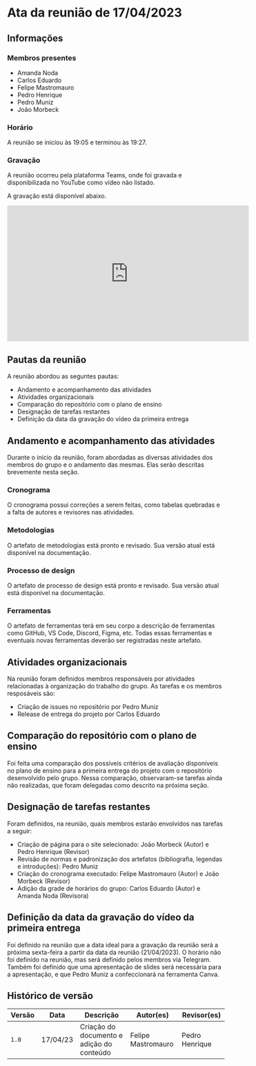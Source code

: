 # Ata da reunião de 17/04/2023

## Informações 

### Membros presentes

- Amanda Noda
- Carlos Eduardo 
- Felipe Mastromauro
- Pedro Henrique
- Pedro Muniz
- João Morbeck

### Horário

A reunião se iniciou às 19:05 e terminou às 19:27.

### Gravação

A reunião ocorreu pela plataforma Teams, onde foi gravada e disponibilizada no YouTube como vídeo não listado.

A gravação está disponível abaixo.

<iframe width="560" height="315" src="https://www.youtube.com/embed/LqY-QwU9L-s" title="YouTube video player" frameborder="0" allow="accelerometer; autoplay; clipboard-write; encrypted-media; gyroscope; picture-in-picture; web-share" allowfullscreen></iframe>

## Pautas da reunião

A reunião abordou as seguntes pautas:

- Andamento e acompanhamento das atividades
- Atividades organizacionais
- Comparação do repositório com o plano de ensino
- Designação de tarefas restantes
- Definição da data da gravação do vídeo da primeira entrega

## Andamento e acompanhamento das atividades

Durante o início da reunião, foram abordadas as diversas atividades dos membros do grupo e o andamento das mesmas. Elas serão descritas brevemente nesta seção.

### Cronograma

O cronograma possui correções a serem feitas, como tabelas quebradas e a falta de autores e revisores nas atividades.

### Metodologias

O artefato de metodologias está pronto e revisado. Sua versão atual está disponível na documentação.

### Processo de design

O artefato de processo de design está pronto e revisado. Sua versão atual está disponível na documentação.

### Ferramentas

O artefato de ferramentas terá em seu corpo a descrição de ferramentas como GitHub, VS Code, Discord, Figma, etc. Todas essas ferramentas e eventuais novas ferramentas deverão ser registradas neste artefato.

## Atividades organizacionais

Na reunião foram definidos membros responsáveis por atividades relacionadas à organização do trabalho do grupo. As tarefas e os membros resposáveis são:

* Criação de issues no repositório por Pedro Muniz
* Release de entrega do projeto por Carlos Eduardo

## Comparação do repositório com o plano de ensino

Foi feita uma comparação dos possíveis critérios de avaliação disponíveis no plano de ensino para a primeira entrega do projeto com o repositório desenvolvido pelo grupo. Nessa comparação, observaram-se tarefas ainda não realizadas, que foram delegadas como descrito na próxima seção.

## Designação de tarefas restantes

Foram definidos, na reunião, quais membros estarão envolvidos nas tarefas a seguir:

* Criação de página para o site selecionado: João Morbeck (Autor) e Pedro Henrique (Revisor)
* Revisão de normas e padronização dos artefatos (bibliografia, legendas e introduções): Pedro Muniz
* Criação do cronograma executado: Felipe Mastromauro (Autor) e João Morbeck (Revisor)
* Adição da grade de horários do grupo: Carlos Eduardo (Autor) e Amanda Noda (Revisora)

## Definição da data da gravação do vídeo da primeira entrega

Foi definido na reunião que a data ideal para a gravação da reunião será a próxima sexta-feira a partir da data da reunião (21/04/2023). O horário não foi definido na reunião, mas será definido pelos membros via Telegram. Também foi definido que uma apresentação de slides será necessária para a apresentação, e que Pedro Muniz a confeccionará na ferramenta Canva.

## Histórico de versão

|  Versão  |   Data   |                      Descrição                      |    Autor(es)   |  Revisor(es)  |
| -------- | -------- | --------------------------------------------------- | -------------- | ------------- |
|  `1.0`   | 17/04/23 | Criação do documento e adição do conteúdo           | Felipe Mastromauro | Pedro Henrique |
